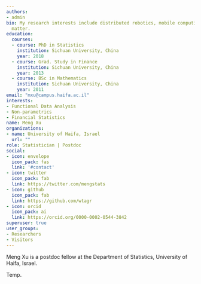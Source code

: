 ```yaml
---
authors:
- admin
bio: My research interests include distributed robotics, mobile computing and programmable
  matter.
education:
  courses:
  - course: PhD in Statistics
    institution: Sichuan University, China
    year: 2018
  - course: Grad. Study in Finance
    institution: Sichuan University, China
    year: 2013
  - course: BSc in Mathematics
    institution: Sichuan University, China
    year: 2011
email: "mxu@campus.haifa.ac.il"
interests:
- Functional Data Analysis
- Non-parametrics
- Financial Statistics
name: Meng Xu
organizations:
- name: University of Haifa, Israel
  url: ""
role: Statistician | Postdoc
social:
- icon: envelope
  icon_pack: fas
  link: '#contact'
- icon: twitter
  icon_pack: fab
  link: https://twitter.com/mengstats
- icon: github
  icon_pack: fab
  link: https://github.com/wtagr
- icon: orcid
  icon_pack: ai
  link: https://orcid.org/0000-0002-0544-3842
superuser: true
user_groups:
- Researchers
- Visitors
---
```


Meng Xu is a postdoc fellow at the Department of Statistics, University of Haifa, Israel.

Temp. 

